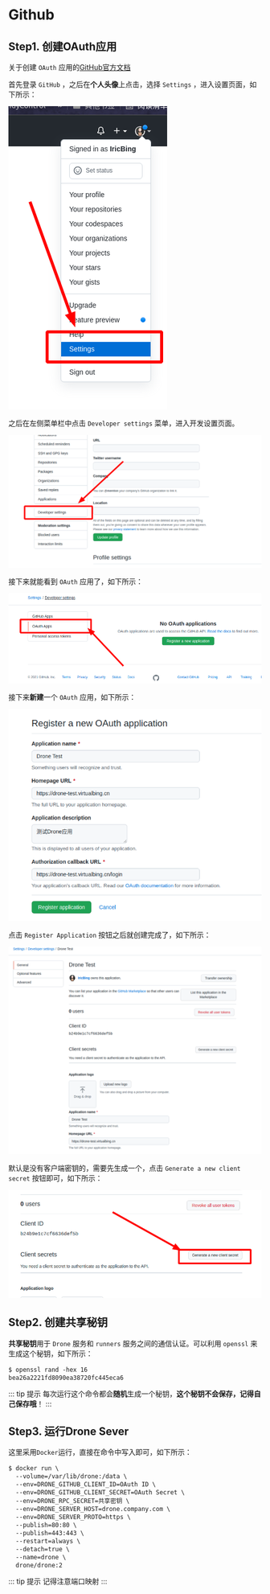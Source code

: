 # Github

## Step1. 创建OAuth应用

关于创建 `OAuth` 应用的[GitHub官方文档](https://docs.github.com/cn/developers/apps/building-oauth-apps/creating-an-oauth-app)

首先登录 `GitHub` ，之后在**个人头像**上点击，选择 `Settings` ，进入设置页面，如下所示：

![进入设置页面](assets/images/进入设置页面.png)

之后在左侧菜单栏中点击 `Developer settings` 菜单，进入开发设置页面。

![进入开发设置页面](assets/images/进入开发设置页面.png)

接下来就能看到 `OAuth` 应用了，如下所示：

![创建OAuth应用](assets/images/创建OAuth应用.png)

接下来**新建**一个 `OAuth` 应用，如下所示：

![新建OAuth应用](assets/images/新建OAuth应用.png)

点击 `Register Application` 按钮之后就创建完成了，如下所示：

![OAuth应用创建完成](assets/images/OAuth应用创建完成.png)

默认是没有客户端密钥的，需要先生成一个，点击 `Generate a new client secret` 按钮即可，如下所示：

![生成一个新的客户端密钥](assets/images/生成一个新的客户端密钥.png)

## Step2. 创建共享秘钥

**共享秘钥**用于 `Drone` 服务和 `runners` 服务之间的通信认证。可以利用 `openssl` 来生成这个秘钥，如下所示：

```shell
$ openssl rand -hex 16
bea26a2221fd8090ea38720fc445eca6
```

::: tip 提示
每次运行这个命令都会**随机**生成一个秘钥，**这个秘钥不会保存，记得自己保存哦**！
:::

## Step3. 运行Drone Sever

这里采用`Docker`运行，直接在命令中写入即可，如下所示：

```shell {3-7}
$ docker run \
  --volume=/var/lib/drone:/data \
  --env=DRONE_GITHUB_CLIENT_ID=OAuth ID \
  --env=DRONE_GITHUB_CLIENT_SECRET=OAuth Secret \
  --env=DRONE_RPC_SECRET=共享密钥 \
  --env=DRONE_SERVER_HOST=drone.company.com \
  --env=DRONE_SERVER_PROTO=https \
  --publish=80:80 \
  --publish=443:443 \
  --restart=always \
  --detach=true \
  --name=drone \
  drone/drone:2
```

::: tip 提示
记得注意端口映射
:::
